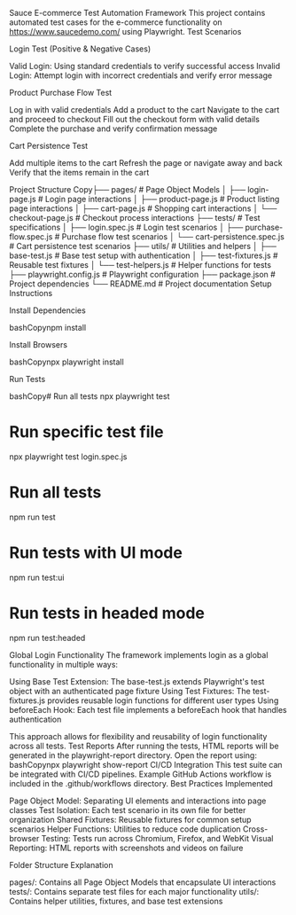 Sauce E-commerce Test Automation Framework
This project contains automated test cases for the e-commerce functionality on https://www.saucedemo.com/ using Playwright.
Test Scenarios

Login Test (Positive & Negative Cases)

Valid Login: Using standard credentials to verify successful access
Invalid Login: Attempt login with incorrect credentials and verify error message


Product Purchase Flow Test

Log in with valid credentials
Add a product to the cart
Navigate to the cart and proceed to checkout
Fill out the checkout form with valid details
Complete the purchase and verify confirmation message


Cart Persistence Test

Add multiple items to the cart
Refresh the page or navigate away and back
Verify that the items remain in the cart



Project Structure
Copy├── pages/              # Page Object Models
│   ├── login-page.js   # Login page interactions
│   ├── product-page.js # Product listing page interactions
│   ├── cart-page.js    # Shopping cart interactions
│   └── checkout-page.js # Checkout process interactions
├── tests/              # Test specifications
│   ├── login.spec.js   # Login test scenarios
│   ├── purchase-flow.spec.js # Purchase flow test scenarios
│   └── cart-persistence.spec.js # Cart persistence test scenarios
├── utils/              # Utilities and helpers
│   ├── base-test.js    # Base test setup with authentication
│   ├── test-fixtures.js # Reusable test fixtures 
│   └── test-helpers.js # Helper functions for tests
├── playwright.config.js # Playwright configuration
├── package.json        # Project dependencies
└── README.md           # Project documentation
Setup Instructions

Install Dependencies

bashCopynpm install

Install Browsers

bashCopynpx playwright install

Run Tests

bashCopy# Run all tests
npx playwright test

# Run specific test file
npx playwright test login.spec.js

# Run all tests
npm run test

# Run tests with UI mode
npm run test:ui

# Run tests in headed mode
npm run test:headed

Global Login Functionality
The framework implements login as a global functionality in multiple ways:

Using Base Test Extension: The base-test.js extends Playwright's test object with an authenticated page fixture
Using Test Fixtures: The test-fixtures.js provides reusable login functions for different user types
Using beforeEach Hook: Each test file implements a beforeEach hook that handles authentication

This approach allows for flexibility and reusability of login functionality across all tests.
Test Reports
After running the tests, HTML reports will be generated in the playwright-report directory. Open the report using:
bashCopynpx playwright show-report
CI/CD Integration
This test suite can be integrated with CI/CD pipelines. Example GitHub Actions workflow is included in the .github/workflows directory.
Best Practices Implemented

Page Object Model: Separating UI elements and interactions into page classes
Test Isolation: Each test scenario in its own file for better organization
Shared Fixtures: Reusable fixtures for common setup scenarios
Helper Functions: Utilities to reduce code duplication
Cross-browser Testing: Tests run across Chromium, Firefox, and WebKit
Visual Reporting: HTML reports with screenshots and videos on failure

Folder Structure Explanation

pages/: Contains all Page Object Models that encapsulate UI interactions
tests/: Contains separate test files for each major functionality
utils/: Contains helper utilities, fixtures, and base test extensions
